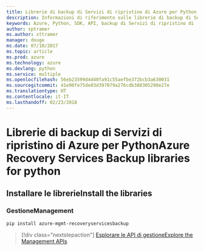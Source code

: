 ```yaml
---
title: Librerie di backup di Servizi di ripristino di Azure per Python
description: Informazioni di riferimento sulle librerie di backup di Servizi di ripristino di Azure per Python
keywords: Azure, Python, SDK, API, backup di Servizi di ripristino di
author: sptramer
ms.author: sttramer
manager: douge
ms.date: 07/10/2017
ms.topic: article
ms.prod: azure
ms.technology: azure
ms.devlang: python
ms.service: multiple
ms.openlocfilehash: 56eb23599d4d40fa91c55aefbe372bcb3a630031
ms.sourcegitcommit: 41e90fe75de03d397079a276cdb388305290e27e
ms.translationtype: HT
ms.contentlocale: it-IT
ms.lasthandoff: 02/23/2018
---
```

# <a name="azure-recovery-services-backup-libraries-for-python"></a><span data-ttu-id="37497-104">Librerie di backup di Servizi di ripristino di Azure per Python</span><span class="sxs-lookup"><span data-stu-id="37497-104">Azure Recovery Services Backup libraries for python</span></span>

## <a name="install-the-libraries"></a><span data-ttu-id="37497-105">Installare le librerie</span><span class="sxs-lookup"><span data-stu-id="37497-105">Install the libraries</span></span>


### <a name="management"></a><span data-ttu-id="37497-106">Gestione</span><span class="sxs-lookup"><span data-stu-id="37497-106">Management</span></span>

```bash
pip install azure-mgmt-recoveryservicesbackup
```
> [!div class="nextstepaction"]
> [<span data-ttu-id="37497-107">Esplorare le API di gestione</span><span class="sxs-lookup"><span data-stu-id="37497-107">Explore the Management APIs</span></span>](/python/api/overview/azure/recoveryservicesbackup/management)